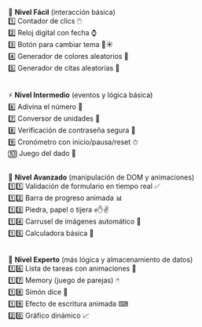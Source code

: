 
🔰 <strong>Nivel Fácil</strong> (interacción básica)  
1️⃣ Contador de clics 🖱️  
2️⃣ Reloj digital con fecha ⌚  
3️⃣ Botón para cambiar tema 🌙☀️  
4️⃣ Generador de colores aleatorios 🎨  
5️⃣ Generador de citas aleatorias 📜  
<br>

  ⚡ <strong>Nivel Intermedio</strong> (eventos y lógica básica)  
  6️⃣ Adivina el número 🎯  
  7️⃣ Conversor de unidades 🔄  
  8️⃣ Verificación de contraseña segura 🔐  
  9️⃣ Cronómetro con inicio/pausa/reset ⏱  
  🔟 Juego del dado 🎲  
<br>

  🚀 <strong>Nivel Avanzado</strong> (manipulación de DOM y animaciones)  
  1️⃣1️⃣ Validación de formulario en tiempo real ✅  
  1️⃣2️⃣ Barra de progreso animada 📊  
  1️⃣3️⃣ Piedra, papel o tijera ✊✋✌  
  1️⃣4️⃣ Carrusel de imágenes automático 📸  
  1️⃣5️⃣ Calculadora básica 🧮  
<br>

  🧠 <strong>Nivel Experto</strong> (más lógica y almacenamiento de datos)  
  1️⃣6️⃣ Lista de tareas con animaciones 📝  
  1️⃣7️⃣ Memory (juego de parejas) 🃏  
  1️⃣8️⃣ Simón dice 🎵  
  1️⃣9️⃣ Efecto de escritura animada ⌨  
  2️⃣0️⃣ Gráfico dinámico 📈  
